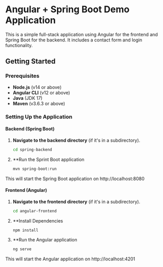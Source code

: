 # Angular + Spring Boot Demo Application

[//]: # (This is a simple full-stack application using Angular for the frontend and Spring Boot for the backend. It includes a contact form and login functionality with local storage session management.)
This is a simple full-stack application using Angular for the frontend and Spring Boot for the backend. It includes a contact form and login functionality.

## Getting Started

### Prerequisites

- **Node.js** (v14 or above)
- **Angular CLI** (v12 or above)
- **Java** (JDK 17)
- **Maven** (v3.6.3 or above)

### Setting Up the Application

#### Backend (Spring Boot)

1. **Navigate to the backend directory** (if it's in a subdirectory).
   ```bash
   cd spring-backend

2. **Run the Sprint Boot application
   ```bash
   mvn spring-boot:run

This will start the Spring Boot application on http://localhost:8080


#### Frontend (Angular)

1. **Navigate to the frontend directory** (if it's in a subdirectory).
   ```bash
   cd angular-frontend

2. **Install Dependencies
   ```bash
   npm install

3. **Run the Angular application
   ```bash
   ng serve

This will start the Angular application on http://localhost:4201